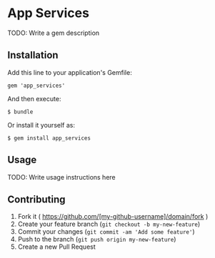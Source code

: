 # App Services

TODO: Write a gem description

## Installation

Add this line to your application's Gemfile:

    gem 'app_services'

And then execute:

    $ bundle

Or install it yourself as:

    $ gem install app_services

## Usage

TODO: Write usage instructions here

## Contributing

1. Fork it ( https://github.com/[my-github-username]/domain/fork )
2. Create your feature branch (`git checkout -b my-new-feature`)
3. Commit your changes (`git commit -am 'Add some feature'`)
4. Push to the branch (`git push origin my-new-feature`)
5. Create a new Pull Request
